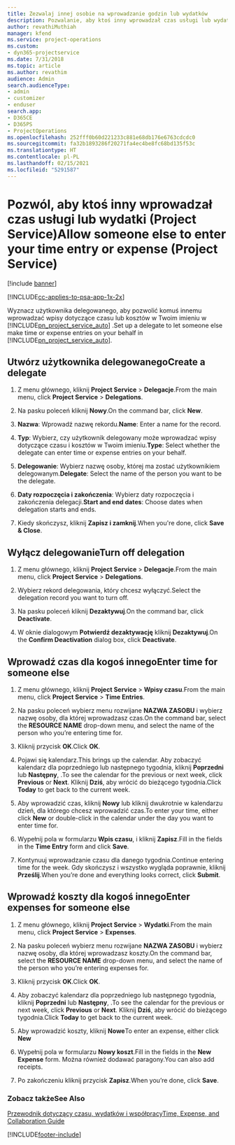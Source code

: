 ```yaml
---
title: Zezwalaj innej osobie na wprowadzanie godzin lub wydatków
description: Pozwalanie, aby ktoś inny wprowadzał czas usługi lub wydatki w Project Service
author: revathiMuthiah
manager: kfend
ms.service: project-operations
ms.custom:
- dyn365-projectservice
ms.date: 7/31/2018
ms.topic: article
ms.author: revathim
audience: Admin
search.audienceType:
- admin
- customizer
- enduser
search.app:
- D365CE
- D365PS
- ProjectOperations
ms.openlocfilehash: 252fff0b60d221233c881e68db176e6763cdcdc0
ms.sourcegitcommit: fa32b1893286f20271fa4ec4be8fc68bd135f53c
ms.translationtype: HT
ms.contentlocale: pl-PL
ms.lasthandoff: 02/15/2021
ms.locfileid: "5291587"
---
```

# <a name="allow-someone-else-to-enter-your-time-entry-or-expense-project-service"></a><span data-ttu-id="aec72-103">Pozwól, aby ktoś inny wprowadzał czas usługi lub wydatki (Project Service)</span><span class="sxs-lookup"><span data-stu-id="aec72-103">Allow someone else to enter your time entry or expense (Project Service)</span></span>

[!include [banner](../includes/psa-now-project-operations.md)]

[!INCLUDE[cc-applies-to-psa-app-1x-2x](../includes/cc-applies-to-psa-app-1x-2x.md)]

<span data-ttu-id="aec72-104">Wyznacz użytkownika delegowanego, aby pozwolić komuś innemu wprowadzać wpisy dotyczące czasu lub kosztów w Twoim imieniu w [!INCLUDE[pn_project_service_auto](../includes/pn-project-service-auto.md)] .</span><span class="sxs-lookup"><span data-stu-id="aec72-104">Set up a delegate to let someone else make time or expense entries on your behalf in [!INCLUDE[pn_project_service_auto](../includes/pn-project-service-auto.md)].</span></span>  
  
## <a name="create-a-delegate"></a><span data-ttu-id="aec72-105">Utwórz użytkownika delegowanego</span><span class="sxs-lookup"><span data-stu-id="aec72-105">Create a delegate</span></span>  
  
1.  <span data-ttu-id="aec72-106">Z menu głównego, kliknij **Project Service** > **Delegacje**.</span><span class="sxs-lookup"><span data-stu-id="aec72-106">From the main menu, click **Project Service** > **Delegations**.</span></span>  
  
2.  <span data-ttu-id="aec72-107">Na pasku poleceń kliknij **Nowy**.</span><span class="sxs-lookup"><span data-stu-id="aec72-107">On the command bar, click **New**.</span></span>  
  
3. <span data-ttu-id="aec72-108">**Nazwa**: Wprowadź nazwę rekordu.</span><span class="sxs-lookup"><span data-stu-id="aec72-108">**Name**: Enter a name for the record.</span></span>  
  
4. <span data-ttu-id="aec72-109">**Typ**: Wybierz, czy użytkownik delegowany może wprowadzać wpisy dotyczące czasu i kosztów w Twoim imieniu.</span><span class="sxs-lookup"><span data-stu-id="aec72-109">**Type**: Select whether the delegate can enter time or expense entries on your behalf.</span></span>  
  
5. <span data-ttu-id="aec72-110">**Delegowanie**: Wybierz nazwę osoby, której ma zostać użytkownikiem delegowanym.</span><span class="sxs-lookup"><span data-stu-id="aec72-110">**Delegate**: Select the name of the person you want to be the delegate.</span></span>  
  
6. <span data-ttu-id="aec72-111">**Daty rozpoczęcia i zakończenia**: Wybierz daty rozpoczęcia i zakończenia delegacji.</span><span class="sxs-lookup"><span data-stu-id="aec72-111">**Start and end dates**: Choose dates when delegation starts and ends.</span></span>  
  
7.  <span data-ttu-id="aec72-112">Kiedy skończysz, kliknij **Zapisz i zamknij**.</span><span class="sxs-lookup"><span data-stu-id="aec72-112">When you're done, click **Save & Close**.</span></span>  
  
## <a name="turn-off-delegation"></a><span data-ttu-id="aec72-113">Wyłącz delegowanie</span><span class="sxs-lookup"><span data-stu-id="aec72-113">Turn off delegation</span></span>  
  
1.  <span data-ttu-id="aec72-114">Z menu głównego, kliknij **Project Service** > **Delegacje**.</span><span class="sxs-lookup"><span data-stu-id="aec72-114">From the main menu, click **Project Service** > **Delegations**.</span></span>  
  
2.  <span data-ttu-id="aec72-115">Wybierz rekord delegowania, który chcesz wyłączyć.</span><span class="sxs-lookup"><span data-stu-id="aec72-115">Select the delegation record you want to turn off.</span></span>  
  
3.  <span data-ttu-id="aec72-116">Na pasku poleceń kliknij **Dezaktywuj**.</span><span class="sxs-lookup"><span data-stu-id="aec72-116">On the command bar, click **Deactivate**.</span></span>  
  
4.  <span data-ttu-id="aec72-117">W oknie dialogowym **Potwierdź dezaktywację** kliknij **Dezaktywuj**.</span><span class="sxs-lookup"><span data-stu-id="aec72-117">On the **Confirm Deactivation** dialog box, click **Deactivate**.</span></span>  
  
## <a name="enter-time-for-someone-else"></a><span data-ttu-id="aec72-118">Wprowadź czas dla kogoś innego</span><span class="sxs-lookup"><span data-stu-id="aec72-118">Enter time for someone else</span></span>  
  
1.  <span data-ttu-id="aec72-119">Z menu głównego, kliknij **Project Service** > **Wpisy czasu**.</span><span class="sxs-lookup"><span data-stu-id="aec72-119">From the main menu, click **Project Service** > **Time Entries**.</span></span>  
  
2.  <span data-ttu-id="aec72-120">Na pasku poleceń wybierz menu rozwijane **NAZWA ZASOBU** i wybierz nazwę osoby, dla której wprowadzasz czas.</span><span class="sxs-lookup"><span data-stu-id="aec72-120">On the command bar, select the **RESOURCE NAME** drop-down menu, and select the name of the person who you’re entering time for.</span></span>  
  
3.  <span data-ttu-id="aec72-121">Kliknij przycisk **OK**.</span><span class="sxs-lookup"><span data-stu-id="aec72-121">Click **OK**.</span></span>  
  
4.  <span data-ttu-id="aec72-122">Pojawi się kalendarz.</span><span class="sxs-lookup"><span data-stu-id="aec72-122">This brings up the calendar.</span></span> <span data-ttu-id="aec72-123">Aby zobaczyć kalendarz dla poprzedniego lub następnego tygodnia, kliknij **Poprzedni** lub **Następny**, .</span><span class="sxs-lookup"><span data-stu-id="aec72-123">To see the calendar for the previous or next week, click **Previous** or **Next**.</span></span> <span data-ttu-id="aec72-124">Kliknij **Dziś**, aby wrócić do bieżącego tygodnia.</span><span class="sxs-lookup"><span data-stu-id="aec72-124">Click **Today** to get back to the current week.</span></span>  
  
5.  <span data-ttu-id="aec72-125">Aby wprowadzić czas, kliknij **Nowy** lub kliknij dwukrotnie w kalendarzu dzień, dla którego chcesz wprowadzić czas.</span><span class="sxs-lookup"><span data-stu-id="aec72-125">To enter your time, either click **New** or double-click in the calendar under the day you want to enter time for.</span></span>  
  
6.  <span data-ttu-id="aec72-126">Wypełnij pola w formularzu **Wpis czasu**, i kliknij **Zapisz**.</span><span class="sxs-lookup"><span data-stu-id="aec72-126">Fill in the fields in the **Time Entry** form and click **Save**.</span></span>  
  
7.  <span data-ttu-id="aec72-127">Kontynuuj wprowadzanie czasu dla danego tygodnia.</span><span class="sxs-lookup"><span data-stu-id="aec72-127">Continue entering time for the week.</span></span> <span data-ttu-id="aec72-128">Gdy skończysz i wszystko wygląda poprawnie, kliknij **Prześlij**.</span><span class="sxs-lookup"><span data-stu-id="aec72-128">When you’re done and everything looks correct, click **Submit**.</span></span>  
  
## <a name="enter-expenses-for-someone-else"></a><span data-ttu-id="aec72-129">Wprowadź koszty dla kogoś innego</span><span class="sxs-lookup"><span data-stu-id="aec72-129">Enter expenses for someone else</span></span>  
  
1.  <span data-ttu-id="aec72-130">Z menu głównego, kliknij **Project Service** > **Wydatki**.</span><span class="sxs-lookup"><span data-stu-id="aec72-130">From the main menu, click **Project Service** > **Expenses**.</span></span>  
  
2.  <span data-ttu-id="aec72-131">Na pasku poleceń wybierz menu rozwijane **NAZWA ZASOBU** i wybierz nazwę osoby, dla której wprowadzasz koszty.</span><span class="sxs-lookup"><span data-stu-id="aec72-131">On the command bar, select the **RESOURCE NAME** drop-down menu, and select the name of the person who you’re entering expenses for.</span></span>  
  
3.  <span data-ttu-id="aec72-132">Kliknij przycisk **OK**.</span><span class="sxs-lookup"><span data-stu-id="aec72-132">Click **OK**.</span></span>  
  
4.  <span data-ttu-id="aec72-133">Aby zobaczyć kalendarz dla poprzedniego lub następnego tygodnia, kliknij **Poprzedni** lub **Następny**, .</span><span class="sxs-lookup"><span data-stu-id="aec72-133">To see the calendar for the previous or next week, click **Previous** or **Next**.</span></span> <span data-ttu-id="aec72-134">Kliknij **Dziś**, aby wrócić do bieżącego tygodnia.</span><span class="sxs-lookup"><span data-stu-id="aec72-134">Click **Today** to get back to the current week.</span></span>  
  
5.  <span data-ttu-id="aec72-135">Aby wprowadzić koszty, kliknij **Nowe**</span><span class="sxs-lookup"><span data-stu-id="aec72-135">To enter an expense, either click **New**</span></span>  
  
6.  <span data-ttu-id="aec72-136">Wypełnij pola w formularzu **Nowy koszt**.</span><span class="sxs-lookup"><span data-stu-id="aec72-136">Fill in the fields in the **New Expense** form.</span></span> <span data-ttu-id="aec72-137">Można również dodawać paragony.</span><span class="sxs-lookup"><span data-stu-id="aec72-137">You can also add receipts.</span></span>  
  
7.  <span data-ttu-id="aec72-138">Po zakończeniu kliknij przycisk **Zapisz**.</span><span class="sxs-lookup"><span data-stu-id="aec72-138">When you’re done, click **Save**.</span></span>  
  
### <a name="see-also"></a><span data-ttu-id="aec72-139">Zobacz także</span><span class="sxs-lookup"><span data-stu-id="aec72-139">See Also</span></span>  
 [<span data-ttu-id="aec72-140">Przewodnik dotyczący czasu, wydatków i współpracy</span><span class="sxs-lookup"><span data-stu-id="aec72-140">Time, Expense, and Collaboration Guide</span></span>](../psa/time-expense-collaboration-guide.md)


[!INCLUDE[footer-include](../includes/footer-banner.md)]